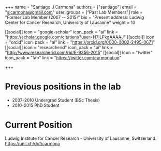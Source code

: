 +++
name = "Santiago J Carmona"
authors = ["santiago"]
email = "sjcarmona@gmail.com"
user_groups = ["Past Lab Members"]
role = "Former Lab Member (2007 -- 2015)"
bio = "Present address: Ludwig Center for Cancer Research, University of Lausanne"
weight = 10

[[social]]
 icon = "google-scholar"
 icon_pack = "ai"
 link = "https://scholar.google.com/citations?user=H7ILPkgAAAAJ"
[[social]]
 icon = "orcid"
 icon_pack = "ai"
 link = "https://orcid.org/0000-0002-2495-0671"
[[social]]
  icon = "researcherid"
  icon_pack = "ai"
  link = "http://www.researcherid.com/rid/E-9356-2015"
[[social]]
  icon = "twitter"
  icon_pack = "fab"
  link = "https://twitter.com/carmonation"

+++

# Previous positions in the lab

 * 2007-2010 Undergrad Student (BSc Thesis)
 * 2010-2015 PhD Student 

# Current Position

Ludwig Institute for Cancer Research - University of Lausanne, Switzerland. https://unil.ch/dof/carmona
